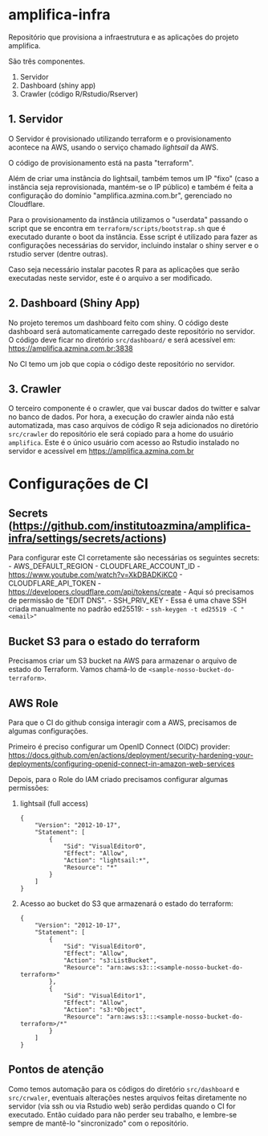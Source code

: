 # amplifica-infra

Repositório que provisiona a infraestrutura e as aplicações do projeto
amplifica.

São três componentes.

1. Servidor
2. Dashboard (shiny app)
3. Crawler (código R/Rstudio/Rserver)

## 1. Servidor

O Servidor é provisionado utilizando terraform e o provisionamento acontece na
AWS, usando o serviço chamado _lightsail_ da AWS.

O código de provisionamento está na pasta "terraform".

Além de criar uma instância do lightsail, também temos um IP "fixo" (caso a
instância seja reprovisionada, mantém-se o IP público) e também é feita a
configuração do domínio "amplifica.azmina.com.br", gerenciado no Cloudflare.

Para o provisionamento da instância utilizamos o "userdata" passando o script
que se encontra em `terraform/scripts/bootstrap.sh` que é executado durante o
boot da instância. Esse script é utilizado para fazer as configurações
necessárias do servidor, incluindo instalar o shiny server e o rstudio server
(dentre outras).

Caso seja necessário instalar pacotes R para as aplicações que serão executadas
neste servidor, este é o arquivo a ser modificado.

## 2. Dashboard (Shiny App)

No projeto teremos um dashboard feito com shiny.
O código deste dashboard será automaticamente carregado deste repositório no
servidor. O código deve ficar no diretório `src/dashboard/` e será acessível em:
https://amplifica.azmina.com.br:3838

No CI temo um job que copia o código deste repositório no servidor.

## 3. Crawler

O terceiro componente é o crawler, que vai buscar dados do twitter e salvar no
banco de dados.
Por hora, a execução do crawler ainda não está automatizada, mas caso arquivos
de código R seja adicionados no diretório `src/crawler` do repositório ele será
copiado para a home do usuário `amplifica`. Este é o único usuário com acesso ao
Rstudio instalado no servidor e acessível em https://amplifica.azmina.com.br

# Configurações de CI

## Secrets (https://github.com/institutoazmina/amplifica-infra/settings/secrets/actions)

Para configurar este CI corretamente são necessárias os seguintes secrets:
    - AWS_DEFAULT_REGION
    - CLOUDFLARE_ACCOUNT_ID
        - https://www.youtube.com/watch?v=XkDBADKiKC0
    - CLOUDFLARE_API_TOKEN
        - https://developers.cloudflare.com/api/tokens/create
        - Aqui só precisamos de permissão de "EDIT DNS".
    - SSH_PRIV_KEY
        - Essa é uma chave SSH criada manualmente no padrão ed25519:
        - `ssh-keygen -t ed25519 -C "<email>"`

## Bucket S3 para o estado do terraform

Precisamos criar um S3 bucket na AWS para armazenar o arquivo de estado do
Terraform. Vamos chamá-lo de `<sample-nosso-bucket-do-terraform>`.

## AWS Role

Para que o CI do github consiga interagir com a AWS, precisamos de algumas
configurações.

Primeiro é preciso configurar um OpenID Connect (OIDC) provider:
https://docs.github.com/en/actions/deployment/security-hardening-your-deployments/configuring-openid-connect-in-amazon-web-services

Depois, para o Role do IAM criado precisamos configurar algumas permissões:

1. lightsail (full access)
    ```
    {
        "Version": "2012-10-17",
        "Statement": [
            {
                "Sid": "VisualEditor0",
                "Effect": "Allow",
                "Action": "lightsail:*",
                "Resource": "*"
            }
        ]
    }
    ```
2. Acesso ao bucket do S3 que armazenará o estado do terraform:
    ```
    {
        "Version": "2012-10-17",
        "Statement": [
            {
                "Sid": "VisualEditor0",
                "Effect": "Allow",
                "Action": "s3:ListBucket",
                "Resource": "arn:aws:s3:::<sample-nosso-bucket-do-terraform>"
            },
            {
                "Sid": "VisualEditor1",
                "Effect": "Allow",
                "Action": "s3:*Object",
                "Resource": "arn:aws:s3:::<sample-nosso-bucket-do-terraform>/*"
            }
        ]
    }
    ```

## Pontos de atenção

Como temos automação para os códigos do diretório `src/dashboard` e
`src/crwaler`, eventuais alterações nestes arquivos feitas diretamente no
servidor (via ssh ou via Rstudio web) serão perdidas quando o CI for executado.
Então cuidado para não perder seu trabalho, e lembre-se sempre de mantê-lo
"sincronizado" com o repositório.

